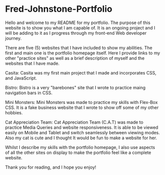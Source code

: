# Fred-Johnstone-Portfolio
Hello and welcome to my README for my portfolio.
The purpose of this website is to show you what I am capable of. 
It is an ongoing project and I will be adding to it as I progress through my front-end Web developer journey.

There are five (5) websites that I have included to show my abilities.
The first and main one is the portfolio homepage itself. 
Here I provide links to my other "practice sites" as well as a brief description of myself and the websites that I have made.

Casita:
Casita was my first main project that I made and incorporates CSS, and JavaScript.

Bistro:
Bistro is a very "barebones" site that I wrote to practice maing navigation bars in CSS.

Mini Monsters:
Mini Monsters was made to practice my skills with Flex-Box CSS. It is a fake business website that I wrote to show off some of my other hobbies. 

Cat Appreciation Team:
Cat Appreciation Team (C.A.T) was made to practice Media Queries and website responsiveness. 
It is able to be viewed easily on Mobile and Tablet and switch seamlessly between viewing modes.
Also my cat is cute and I thought It would be fun to make a website for her. 

Whilst I describe my skills with the portfolio homepage, I also use aspects of all the other sites on display to make the portfolio
feel like a complete website. 

Thank you for reading, and I hope you enjoy!
